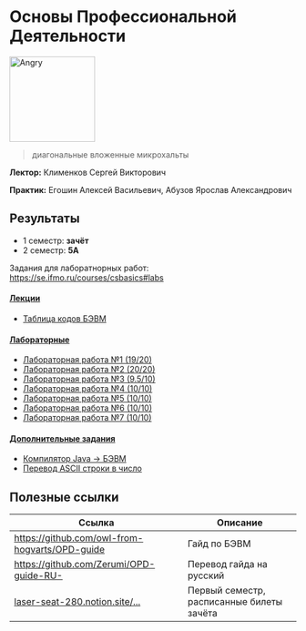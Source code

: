 # Основы Профессиональной Деятельности

<img alt="Angry" src="https://github.com/maxbarsukov/itmo/blob/master/.docs/angry2.gif" height="150">

> диагональные вложенные микрохальты

**Лектор:** Клименков Сергей Викторович

**Практик:** Егошин Алексей Васильевич, Абузов Ярослав Александрович

## Результаты

- 1 семестр: **зачёт**
- 2 семестр: **5A**

Задания для лаборатнорных работ: https://se.ifmo.ru/courses/csbasics#labs

#### [Лекции](./%D0%BB%D0%B5%D0%BA%D1%86%D0%B8%D0%B8)
- [Таблица кодов БЭВМ](./%D0%BB%D0%B5%D0%BA%D1%86%D0%B8%D0%B8/%D0%A2%D0%B0%D0%B1%D0%BB%D0%B8%D1%86%D0%B0%20%D0%BA%D0%BE%D0%B4%D0%BE%D0%B2%20%D0%91%D0%AD%D0%92%D0%9C.pdf)

#### [Лабораторные](./%D0%BB%D0%B0%D0%B1%D0%BE%D1%80%D0%B0%D1%82%D0%BE%D1%80%D0%BD%D1%8B%D0%B5)

- [Лабораторная работа №1 (19/20)](./%D0%BB%D0%B0%D0%B1%D0%BE%D1%80%D0%B0%D1%82%D0%BE%D1%80%D0%BD%D1%8B%D0%B5/lab1)
- [Лабораторная работа №2 (20/20)](./%D0%BB%D0%B0%D0%B1%D0%BE%D1%80%D0%B0%D1%82%D0%BE%D1%80%D0%BD%D1%8B%D0%B5/lab2)
- [Лабораторная работа №3 (9.5/10)](./%D0%BB%D0%B0%D0%B1%D0%BE%D1%80%D0%B0%D1%82%D0%BE%D1%80%D0%BD%D1%8B%D0%B5/lab3)
- [Лабораторная работа №4 (10/10)](./%D0%BB%D0%B0%D0%B1%D0%BE%D1%80%D0%B0%D1%82%D0%BE%D1%80%D0%BD%D1%8B%D0%B5/lab4)
- [Лабораторная работа №5 (10/10)](./%D0%BB%D0%B0%D0%B1%D0%BE%D1%80%D0%B0%D1%82%D0%BE%D1%80%D0%BD%D1%8B%D0%B5/lab5)
- [Лабораторная работа №6 (10/10)](./%D0%BB%D0%B0%D0%B1%D0%BE%D1%80%D0%B0%D1%82%D0%BE%D1%80%D0%BD%D1%8B%D0%B5/lab6)
- [Лабораторная работа №7 (10/10)](./%D0%BB%D0%B0%D0%B1%D0%BE%D1%80%D0%B0%D1%82%D0%BE%D1%80%D0%BD%D1%8B%D0%B5/lab7)

#### [Дополнительные задания](./%D0%B4%D0%BE%D0%BF)

- [Компилятор Java → БЭВМ](https://github.com/itmo-corp/jbevm)
- [Перевод ASCII строки в число](./%D0%B4%D0%BE%D0%BF/%D0%BF%D0%B5%D1%80%D0%B5%D0%B2%D0%BE%D0%B4%20%D1%81%D1%82%D1%80%D0%BE%D0%BA%D0%B8%20%D0%B2%20%D1%87%D0%B8%D1%81%D0%BB%D0%BE.basm_mod)


## Полезные ссылки

| Ссылка | Описание |
| --- | --- |
| https://github.com/owl-from-hogvarts/OPD-guide | Гайд по БЭВМ |
| https://github.com/Zerumi/OPD-guide-RU- | Перевод гайда на русский |
| [laser-seat-280.notion.site/...](https://laser-seat-280.notion.site/5c785e34e46e404abe56c8632b546ab5) | Первый семестр, расписанные билеты зачёта |
